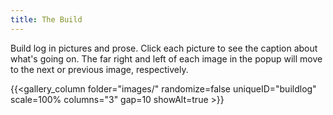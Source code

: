 ```yaml
---
title: The Build
---
```

Build log in pictures and prose. Click each picture to see the caption about what's going on. The far right and left of each image in the popup will move to the next or previous image, respectively.

{{<gallery_column folder="images/" randomize=false uniqueID="buildlog" scale=100% columns="3" gap=10 showAlt=true >}}